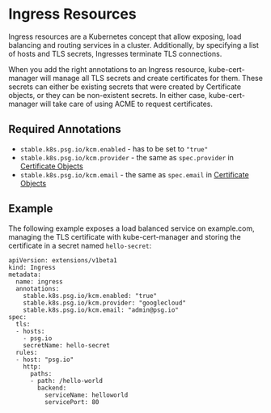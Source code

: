 # Ingress Resources

Ingress resources are a Kubernetes concept that allow exposing, load
balancing and routing services in a cluster. Additionally, by
specifying a list of hosts and TLS secrets, Ingresses terminate TLS
connections.

When you add the right annotations to an Ingress resource,
kube-cert-manager will manage all TLS secrets and create certificates
for them. These secrets can either be existing secrets that were
created by Certificate objects, or they can be non-existent secrets.
In either case, kube-cert-manager will take care of using ACME to
request certificates.

## Required Annotations

- `stable.k8s.psg.io/kcm.enabled` - has to be set to `"true"`
- `stable.k8s.psg.io/kcm.provider` - the same as `spec.provider` in [Certificate Objects](certificate-objects.md)
- `stable.k8s.psg.io/kcm.email` - the same as `spec.email` in [Certificate Objects](certificate-objects.md)

## Example

The following example exposes a load balanced service on
example.com, managing the TLS certificate with kube-cert-manager and
storing the certificate in a secret named `hello-secret`:

```
apiVersion: extensions/v1beta1
kind: Ingress
metadata:
  name: ingress
  annotations:
    stable.k8s.psg.io/kcm.enabled: "true"
    stable.k8s.psg.io/kcm.provider: "googlecloud"
    stable.k8s.psg.io/kcm.email: "admin@psg.io"
spec:
  tls:
  - hosts:
    - psg.io
    secretName: hello-secret
  rules:
  - host: "psg.io"
    http:
      paths:
      - path: /hello-world
        backend:
          serviceName: helloworld
          servicePort: 80
```
